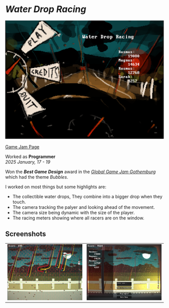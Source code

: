 # *Water Drop Racing*
<td><img src="Images\MainMenu.png" /></td>

[Game Jam Page](https://globalgamejam.org/games/2025/title-5)

Worked as **Programmer**    
*2025 January, 17 - 19*  

Won the ***Best Game Design*** award in the [*Global Game Jam Gothemburg*](https://globalgamejam.org/jam-sites/2025/ggj-gothenburg-25) which had the theme *Bubbles*.

I worked on most things but some highlights are:
- The collectible water drops, They combine into a bigger drop when they touch.
- The camera tracking the palyer and looking ahead of the movement.
- The camera size being dynamic with the size of the player.
- The racing meters showing where all racers are on the window.

## Screenshots

<table>
  <tr>
    <td><img src="Images\Gameplay.png" /></td>
    <td><img src="Images\Finished.png" /></td>
  </tr>
</table>
